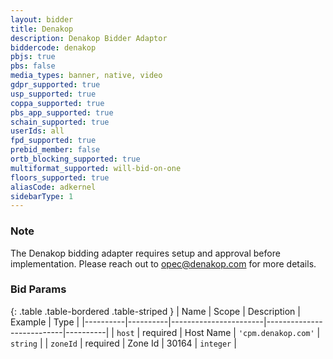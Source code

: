 ```yaml
---
layout: bidder
title: Denakop
description: Denakop Bidder Adaptor
biddercode: denakop
pbjs: true
pbs: false
media_types: banner, native, video
gdpr_supported: true
usp_supported: true
coppa_supported: true
pbs_app_supported: true
schain_supported: true
userIds: all
fpd_supported: true
prebid_member: false
ortb_blocking_supported: true
multiformat_supported: will-bid-on-one
floors_supported: true
aliasCode: adkernel
sidebarType: 1
---
```


### Note

The Denakop bidding adapter requires setup and approval before implementation. Please reach out to <opec@denakop.com> for more details.

### Bid Params

{: .table .table-bordered .table-striped }
| Name     | Scope    | Description           | Example                   | Type     |
|----------|----------|-----------------------|---------------------------|----------|
| `host`   | required | Host Name | `'cpm.denakop.com'` | `string` |
| `zoneId` | required | Zone Id           | 30164                 | `integer` |
